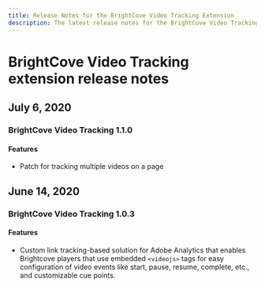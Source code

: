 ```yaml
---
title: Release Notes for the BrightCove Video Tracking Extension
description: The latest release notes for the BrightCove Video Tracking extension in Adobe Experience Platform Launch.
---
```


# BrightCove Video Tracking extension release notes


## July 6, 2020

### BrightCove Video Tracking  1.1.0

#### Features

* Patch for tracking multiple videos on a page

## June 14, 2020

### BrightCove Video Tracking  1.0.3

#### Features

* Custom link tracking-based solution for Adobe Analytics that enables Brightcove players that use embedded `<videojs>` tags for easy configuration of video events like start, pause, resume, complete, etc., and customizable cue points.
